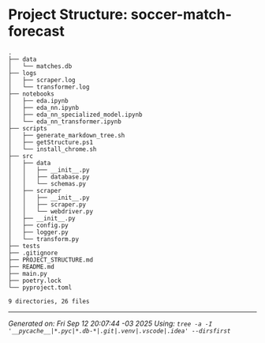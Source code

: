 # Project Structure: soccer-match-forecast

```
.
├── data
│   └── matches.db
├── logs
│   ├── scraper.log
│   └── transformer.log
├── notebooks
│   ├── eda.ipynb
│   ├── eda_nn.ipynb
│   ├── eda_nn_specialized_model.ipynb
│   └── eda_nn_transformer.ipynb
├── scripts
│   ├── generate_markdown_tree.sh
│   ├── getStructure.ps1
│   └── install_chrome.sh
├── src
│   ├── data
│   │   ├── __init__.py
│   │   ├── database.py
│   │   └── schemas.py
│   ├── scraper
│   │   ├── __init__.py
│   │   ├── scraper.py
│   │   └── webdriver.py
│   ├── __init__.py
│   ├── config.py
│   ├── logger.py
│   └── transform.py
├── tests
├── .gitignore
├── PROJECT_STRUCTURE.md
├── README.md
├── main.py
├── poetry.lock
└── pyproject.toml

9 directories, 26 files
```

***
*Generated on: Fri Sep 12 20:07:44 -03 2025*
*Using: `tree -a -I '__pycache__|*.pyc|*.db-*|.git|.venv|.vscode|.idea' --dirsfirst`*
